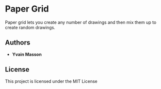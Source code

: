 # Paper Grid

Paper grid lets you create any number of drawings and then mix them up to create random drawings.

## Authors

* **Yvain Masson**

## License

This project is licensed under the MIT License